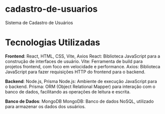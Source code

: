 # cadastro-de-usuarios
Sistema de Cadastro de Usuários

# Tecnologias Utilizadas
__Frontend__: React, HTML, CSS, Vite, Axios
  React: Biblioteca JavaScript para a construção de interfaces de usuário.
  Vite: Ferramenta de build para projetos frontend, com foco em velocidade e performance.
  Axios: Biblioteca JavaScript para fazer requisições HTTP do frontend para o backend.

__Backend__: Node.js, Prisma
  Node.js: Ambiente de execução JavaScript para o backend.
  Prisma: ORM (Object Relational Mapper) para interação com o banco de dados, facilitando as operações de leitura e escrita.

__Banco de Dados__: MongoDB
  MongoDB: Banco de dados NoSQL, utilizado para armazenar os dados dos usuários.
